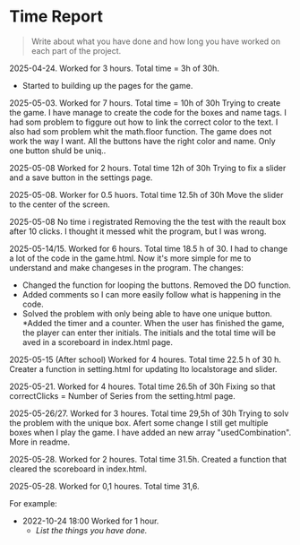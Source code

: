 # Time Report

> Write about what you have done and how long you have worked on each part of the project.


2025-04-24. Worked for 3 hours. Total time = 3h of 30h.
- Started to building up the pages for the game. 

2025-05-03. Worked for 7 hours. Total time = 10h of 30h Trying to create the game. I have manage to create the code for the boxes and name tags. I had som problem to figgure out how to link the correct color to the text. I also had som problem whit the math.floor function. The game does not work the way I want. All the buttons have the right color and name. Only one button shuld be uniq..

2025-05-08 Worked for 2 hours. Total time 12h of 30h
Trying to fix a slider and a save button in the settings page.

2025-05-08. Worker for 0.5 huors. Total time 12.5h of 30h
Move the slider to the center of the screen.

2025-05-08 No time i registrated
Removing the the test with the reault box after 10 clicks. I thought it messed whit the program, but I was wrong.

2025-05-14/15. Worked for 6 hours. Total time 18.5 h of 30.
I had to change a lot of the code in the game.html. Now it's more simple for me to understand and make changeses in the program. 
The changes: 
* Changed the function for looping the buttons. Removed the DO function.
* Added comments so I can more easily follow what is happening in the code.
* Solved the problem with only being able to have one unique button.
*Added the timer and a counter. When the user has finished the game, the player can enter ther initials. The initials and the total time will be aved in a scoreboard
in index.html page. 

2025-05-15 (After school) Worked for 4 houres. Total time 22.5 h of 30 h.
Creater a function in setting.html for updating lto localstorage and slider.

2025-05-21. Worked for 4 houres. Total time 26.5h of 30h
Fixing so that correctClicks = Number of Series from the setting.html page.

2025-05-26/27. Worked for 3 houres. Total time 29,5h of 30h
Trying to solv the problem with the unique box. Afert some change I still get multiple boxes when I play the game. I have added an new array "usedCombination". More in readme.

2025-05-28. Worked for 2 houres. Total time 31.5h.
Created a function that cleared the scoreboard in index.html.

2025-05-28. Worked for 0,1 houres. Total time 31,6. 


For example: 

- 2022-10-24 18:00 Worked for 1 hour.
  - *List the things you have done.*